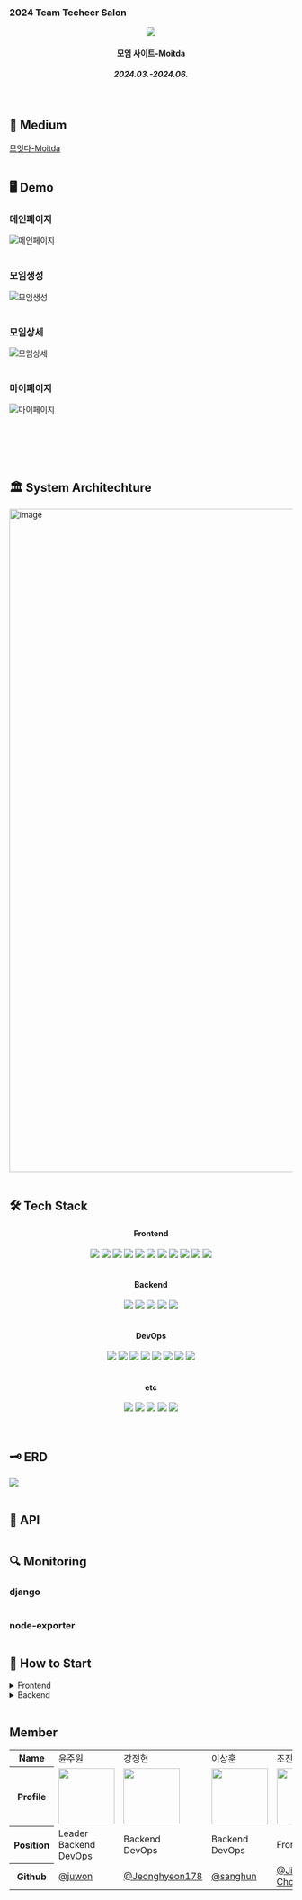 <h3>2024 Team Techeer Salon</h3>
<div align=center>
<img src="https://i.ibb.co/HqnmmSJ/2024-06-11-10-25-51.png"/>
<h4>모임 사이트-Moitda</h4>
<h5>2024.03.-2024.06.</h5>
</div>
<br />

<h2>📄 Medium</h2>

[모잇다-Moitda]()
<br />
<br />

<h2>🖥️ Demo</h2>
<h3>메인페이지</h3>

![메인페이지](https://)
<br />
<br />

<h3>모임생성</h3>

![모임생성](https://)
<br />
<br />

<h3>모임상세</h3>

![모임상세](https://)
<br />
<br />

<h3>마이페이지</h3>

![마이페이지](https://)
<br />
<br />
<br />
<br />
<br />
<br />

<h2>🏛️ System Architechture</h2>
<img width="1180" alt="image" src="https://github.com/2024-Team-Techeer-Salon/.github/assets/133188752/062b2e70-bc07-4c7a-a00d-8bbf868b06c8">

<br />
<br />

<h2>🛠️ Tech Stack</h2>
<div align=center>
<h4>Frontend</h4>
<img src="https://img.shields.io/badge/Yarn-2C8EBB?style=for-the-badge&logo=yarn&logoColor=white">
<img src="https://img.shields.io/badge/Next.js-000000?style=for-the-badge&logo=next.js&logoColor=white">
<img src="https://img.shields.io/badge/TypeScript-3178C6?style=for-the-badge&logo=typescript&logoColor=white">
<img src="https://img.shields.io/badge/Tailwind_CSS-38B2AC?style=for-the-badge&logo=tailwind-css&logoColor=white">
<img src="https://img.shields.io/badge/Prettier-F7B93E?style=for-the-badge&logo=prettier&logoColor=white">
<img src="https://img.shields.io/badge/ESLint-4B32C3?style=for-the-badge&logo=eslint&logoColor=white">
<img src="https://img.shields.io/badge/Daisy_UI-4992d7?style=for-the-badge&logo=daisyui&logoColor=white">
<img src="https://img.shields.io/badge/MUI-007FFF?style=for-the-badge&logo=mui&logoColor=white">
<img src="https://img.shields.io/badge/React_Query-FF4154?style=for-the-badge&logo=reactquery&logoColor=white">
<img src="https://img.shields.io/badge/Redux_Toolkit-764ABC?style=for-the-badge&logo=redux&logoColor=white">
<img src="https://img.shields.io/badge/React_Hook_Form-EC5990?style=for-the-badge&logo=reacthookform&logoColor=white">

<br />
<br />
<h4>Backend</h4>
<img src="https://img.shields.io/badge/spring_boot-6DB33F?style=for-the-badge&logo=springboot&logoColor=white"/>
<img src="https://img.shields.io/badge/spring_security-6DB33F?style=for-the-badge&logo=springsecurity&logoColor=white">
<img src="https://img.shields.io/badge/MySQL-4479A1?style=for-the-badge&logo=mysql&logoColor=white">
<img src="https://img.shields.io/badge/redis-FF4438?style=for-the-badge&logo=redis&logoColor=white">
<img src="https://img.shields.io/badge/Junit5-25A162?style=for-the-badge&logo=junit5&logoColor=white">


<br />
<br />
<h4>DevOps</h4>
<img src="https://img.shields.io/badge/Nginx-009639?style=for-the-badge&logo=nginx&logoColor=white">
<img src="https://img.shields.io/badge/Amazon EC2-FF9900?style=for-the-badge&logo=Amazon EC2&logoColor=white"/>
<img src="https://img.shields.io/badge/Amazon RDS-527FFF?style=for-the-badge&logo=amazonrds&logoColor=white"/>
<img src="https://img.shields.io/badge/AWS_S3-569A31?style=for-the-badge&logo=amazons3&logoColor=white">
<img src="https://img.shields.io/badge/Docker-2496ED?style=for-the-badge&logo=docker&logoColor=white">
<img src="https://img.shields.io/badge/Grafana-F46800?style=for-the-badge&logo=grafana&logoColor=white">
<img src="https://img.shields.io/badge/Prometheus-E6522C?style=for-the-badge&logo=prometheus&logoColor=white">
<img src="https://img.shields.io/badge/GitHub_Actions-2088FF?style=for-the-badge&logo=github-actions&logoColor=white">
<br />
<br />
<h4>etc</h4>
<img src="https://img.shields.io/badge/GitHub-181717?style=for-the-badge&logo=github&logoColor=white">
<img src="https://img.shields.io/badge/Slack-4A154B?style=for-the-badge&logo=slack&logoColor=white">
<img src="https://img.shields.io/badge/Notion-000000?style=for-the-badge&logo=notion&logoColor=white">
<img src="https://img.shields.io/badge/Figma-F24E1E?style=for-the-badge&logo=figma&logoColor=white">
<img src="https://img.shields.io/badge/Postman-FF6C37?style=for-the-badge&logo=postman&logoColor=white">
<br />
<br />
</div>

<br />

<h2>🗝️ ERD</h2>
<img src="https://ifh.cc/g/s59gT5.jpg"/>
<br />
<br />
<h2>📁 API</h2>
<img src=""/>
<br />
<h2>🔍 Monitoring</h2>
<h3>django</h3>
<img src=""/>
<h3>node-exporter</h3>
<img src=""/>
<br />
<h2>📓 How to Start</h2>
<details>
  <summary>Frontend</summary>
    
  ### Clone Repository
프론트엔드 레포지토리를 클론합니다.

    git clone https://github.com/2024-Team-Techeer-Salon/Moitda-Frontend.git
    cd ./Moitda-Frontend
        
  ### Install Packages
패키지 설치를 합니다.

      yarn install

  ### Add Environment Files
  환경 파일을 생성해 줍니다.

  #### .env
  
    # kakao map API KEY
    NEXT_PUBLIC_KAKAO_SDK_URL=
            
    # kakao REST API KEY
    NEXT_PUBLIC_KAKAO_REST_API_KEY=
            
    # URL FOR DEVELOPMENT
    NEXT_PUBLIC_BASE_URL=http://localhost:8080

  ### Getting Started
  마지막으로 개발 서버를 열어줍니다.
  
      yarn dev

  ### See Result
  http://localhost:3000 에 접속하여 결과물을 조회합니다.

</details>


<details>
  <summary>Backend</summary>

  ### Clone Repository
  백엔드 레포지토리를 클론합니다.

    git clone https://github.com/2024-Team-Techeer-Salon/Moitda-Backend.git
    cd ./Moitda-Backend

  ### Install Packages
  첫 번째로 패키지 설치를 합니다.

      yarn install


  ### Add Environment Files
  두 번째로 환경 파일을 생성해 줍니다.
  
  #### src/main/resources/application.yml

        spring:
          # 파일 업로드 제한 설정
          servlet:
            multipart:
              max-file-size: 20MB
              max-request-size: 20MB
        
          data:
            redis:
              host:
              port:
              password:

    
</details>
<br /> 
<!-- <h2>📂 Directory Structure</h2>

<br />
<br /> -->
<h2>Member</h2>

<table>
  <tr><th>Name</th><td>윤주원</td><td>강정현</td><td>이상훈</td><td>조진우</td><td>정유진</td><td>안나경</td></tr>
  <tr><th>Profile</th>
    <td><img src="" width="100" height="100"></td>
    <td><img src="" width="100" height="100"></td>
    <td><img src="" width="100" height="100"></td>
    <td><img src="https://github.com/2024-Team-Techeer-Salon/.github/assets/133188752/9ddb363e-29a0-44f8-9731-f04e76e6fd34" width="100" height="100"></td>
    <td><img src="" width="100" height="100"></td>
    <td><img src="" width="100" height="100"></td>
  </tr>
  <tr><th>Position</th><td>Leader<br>Backend<br>DevOps</td><td>Backend<br>DevOps</td><td>Backend<br>DevOps</td><td>Frontend</td><td>Frontend</td><td>Frontend</td></tr>
    <tr><th>Github</th>
    <td><a href="https://github.com/dleogh476">@juwon</a></td>
    <td><a href="https://github.com/Jeonghyeon178">@Jeonghyeon178</a></td>
    <td><a href="https://github.com/lsh1215">@sanghun</a></td>
    <td><a href="https://github.com/jinoo0306">@Jinwoo Cho</a></td>
    <td><a href="https://github.com/jung2941">@jung2941</a></td>
    <td><a href="https://github.com/Ahnnakyung">@Ahnnakyung</a></td>
  </tr>
</table>


<br />
<br />
